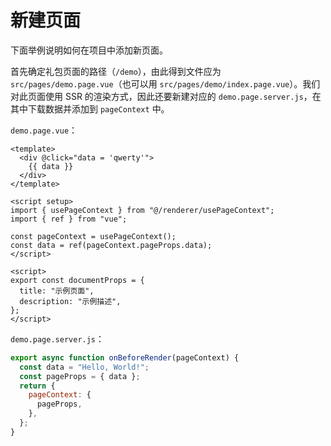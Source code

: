 # 新建页面
下面举例说明如何在项目中添加新页面。

首先确定礼包页面的路径（`/demo`），由此得到文件应为 `src/pages/demo.page.vue`（也可以用 `src/pages/demo/index.page.vue`）。我们对此页面使用 SSR 的渲染方式，因此还要新建对应的 `demo.page.server.js`，在其中下载数据并添加到 `pageContext` 中。

`demo.page.vue`：

```vue
<template>
  <div @click="data = 'qwerty'">
    {{ data }}
  </div>
</template>

<script setup>
import { usePageContext } from "@/renderer/usePageContext";
import { ref } from "vue";

const pageContext = usePageContext();
const data = ref(pageContext.pageProps.data);
</script>

<script>
export const documentProps = {
  title: "示例页面",
  description: "示例描述",
};
</script>
```

`demo.page.server.js`：

```javascript
export async function onBeforeRender(pageContext) {
  const data = "Hello, World!";
  const pageProps = { data };
  return {
    pageContext: {
      pageProps,
    },
  };
}
```